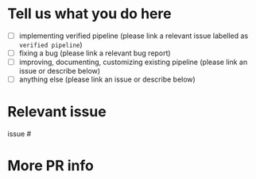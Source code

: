 # Tell us what you do here

- [ ] implementing verified pipeline (please link a relevant issue labelled as `verified pipeline`)
- [ ] fixing a bug (please link a relevant bug report)
- [ ] improving, documenting, customizing existing pipeline (please link an issue or describe below)
- [ ] anything else (please link an issue or describe below)

# Relevant issue

issue #

# More PR info
